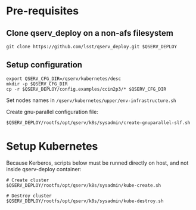 # Pre-requisites

## Clone qserv_deploy on a non-afs filesystem

```shell
git clone https://github.com/lsst/qserv_deploy.git $QSERV_DEPLOY
```

## Setup configuration

```shell
export QSERV_CFG_DIR=/qserv/kubernetes/desc
mkdir -p $QSERV_CFG_DIR 
cp -r $QSERV_DEPLOY/config.examples/ccin2p3/* $QSERV_CFG_DIR 
```

Set nodes names in `/qserv/kubernetes/upper/env-infrastructure.sh`

Create gnu-parallel configuration file:
```shell
$QSERV_DEPLOY/rootfs/opt/qserv/k8s/sysadmin/create-gnuparallel-slf.sh
```

# Setup Kubernetes

Because Kerberos, scripts below must be runned directly on host, and not
inside qserv-deploy container:

```
# Create cluster
$QSERV_DEPLOY/rootfs/opt/qserv/k8s/sysadmin/kube-create.sh

# Destroy cluster
$QSERV_DEPLOY/rootfs/opt/qserv/k8s/sysadmin/kube-destroy.sh
```
